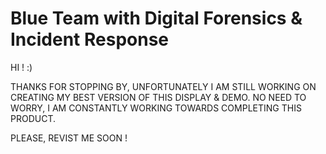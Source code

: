 # Blue Team with Digital Forensics & Incident Response

HI ! :)

THANKS FOR STOPPING BY, UNFORTUNATELY I AM STILL WORKING ON CREATING MY BEST VERSION OF THIS DISPLAY & DEMO. NO NEED TO WORRY, I AM CONSTANTLY WORKING TOWARDS COMPLETING THIS PRODUCT.

PLEASE, REVIST ME SOON !

